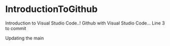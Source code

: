 # IntroductionToGithub
Introduction to Visual Studio Code..!
Github with Visual Studio Code...
Line 3 to commit

Updating the main
